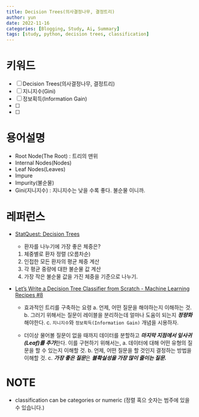 ```yaml
---
title: Decision Trees(의사결정나무, 결정트리)
author: yun
date: 2022-11-16
categories: [Blogging, Study, Ai, Summary]
tags: [study, python, decision trees, classification]
---
```


# 키워드
- [ ] Decision Trees(의사결정나무, 결정트리)
- [ ] 지니지수(Gini)
- [ ] 정보획득(Information Gain)
- [ ] 
- [ ]

# 용어설명
* Root Node(The Root)
  : 트리의 맨위
* Internal Nodes(Nodes)
* Leaf Nodes(Leaves)
* Impure
* Impurity(불순물)
* Gini(지니지수)
  : 지니지수는 낮을 수록 좋다. 불순물 이니까.

# 레퍼런스
* [StatQuest: Decision Trees](https://www.youtube.com/watch?v=7VeUPuFGJHk)
  * 환자를 나누기에 가장 좋은 체중은?
  1. 체중별로 환자 정렬 (오름차순)
  2. 인접한 모든 환자의 평균 체중 계산
  3. 각 평균 중량에 대한 불순물 값 계산
  4. 가장 작은 불순물 값을 가진 체중을 기준으로 나누기.

* [Let’s Write a Decision Tree Classifier from Scratch - Machine Learning Recipes #8](https://youtu.be/LDRbO9a6XPU)
  * 효과적인 트리를 구축하는 요령
  a. 언제, 어떤 질문을 해야하는지 이해하는 것.
  b. 그러기 위해서는 질문이 레이블을 분리하는데 얼마나 도움이 되는지 ***정량화*** 해야한다.
  c. `지니지수`와 `정보획득(Information Gain)` 개념을 시용하자. 
  
  * 더이상 물어볼 질문이 없을 때까지 데이터를 분할하고 ***마지막 지점에서 잎사귀(Leaf)를 추가***한다. 이를 구현하기 위해서는,
  a. 데이터에 대해 어떤 유형의 질문을 할 수 있는지 이해할 것.
  b. 언제, 어떤 질문을 할 것인지 결정하는 방법을 이해할 것.
  c. ***가장 좋은 질문***은 ***불확실성을 가장 많이 줄이는 질문.***


# NOTE
* classification can be categories or numeric (정렬 혹으 숫자는 범주에 있을 수 있습니다.)
